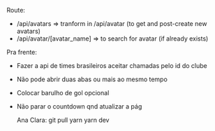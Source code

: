 Route:
- /api/avatars => tranform in /api/avatar (to get and post-create new avatars)
- /api/avatar/[avatar_name] => to search for avatar (if already exists)


Pra frente:
  - Fazer a api de times brasileiros aceitar chamadas pelo id do clube



- Não pode abrir duas abas ou mais ao mesmo tempo
- Colocar barulho de gol opcional
- Não parar o countdown qnd atualizar a pág



  Ana Clara:
  git pull
  yarn
  yarn dev
